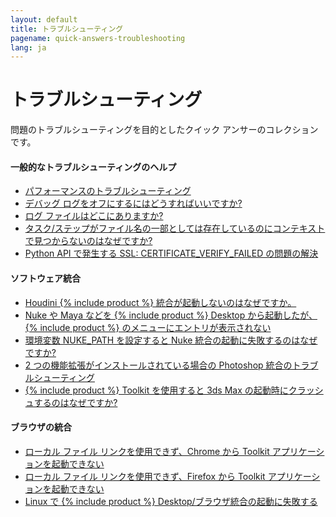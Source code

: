 ```yaml
---
layout: default
title: トラブルシューティング
pagename: quick-answers-troubleshooting
lang: ja
---
```


トラブルシューティング
===

問題のトラブルシューティングを目的としたクイック アンサーのコレクションです。

#### 一般的なトラブルシューティングのヘルプ

- [パフォーマンスのトラブルシューティング](./troubleshooting/performance-troubleshooting.md)
- [デバッグ ログをオフにするにはどうすればいいですか?](./troubleshooting/turn-debug-logging-on.md)
- [ログ ファイルはどこにありますか?](./troubleshooting/where-are-my-log-files.md)
- [タスク/ステップがファイル名の一部としては存在しているのにコンテキストで見つからないのはなぜですか?](./troubleshooting/context-missing-task-step.md)
- [Python API で発生する SSL: CERTIFICATE_VERIFY_FAILED の問題の解決](./troubleshooting/fix-ssl-certificate-verify-failed.md)

#### ソフトウェア統合
- [Houdini {% include product %} 統合が起動しないのはなぜですか。](./troubleshooting/houdini-integrations-not-starting.md)
- [Nuke や Maya などを {% include product %} Desktop から起動したが、{% include product %} のメニューにエントリが表示されない](./troubleshooting/menu-entries-missing-in-launched-dcc.md)
- [環境変数 NUKE_PATH を設定すると Nuke 統合の起動に失敗するのはなぜですか?](./troubleshooting/nuke-path-environment-variable.md)
- [2 つの機能拡張がインストールされている場合の Photoshop 統合のトラブルシューティング](./troubleshooting/two-photoshop-shotgun-extensions.md)
- [{% include product %} Toolkit を使用すると 3ds Max の起動時にクラッシュするのはなぜですか?](./troubleshooting/3dsmax-crashes-on-startup.md)

#### ブラウザの統合
- [ローカル ファイル リンクを使用できず、Chrome から Toolkit アプリケーションを起動できない](./troubleshooting/cant-use-file-linking-toolkit-app-chrome.md)
- [ローカル ファイル リンクを使用できず、Firefox から Toolkit アプリケーションを起動できない](./troubleshooting/cant-use-file-linking-toolkit-app-firefox.md)
- [Linux で {% include product %} Desktop/ブラウザ統合の起動に失敗する](./troubleshooting/browser-integration-fails-linux.md)

